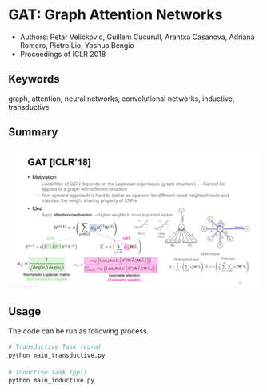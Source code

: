 # GAT: Graph Attention Networks

* Authors: Petar Velickovic, Guillem Cucurull, Arantxa Casanova, Adriana Romero, Pietro Lio, Yoshua Bengio
* Proceedings of ICLR 2018

## Keywords

graph, attention, neural networks, convolutional networks, inductive, transductive

## Summary

![](img/gat.PNG)

## Usage

The code can be run as following process.

```bash
# Transductive Task (cora)
python main_transductive.py

# Inductive Task (ppi)
python main_inductive.py
```
